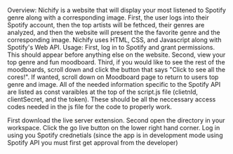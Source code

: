 Overview: Nichify is a website that will display your most listened to Spotify genre along with a corresponding image. First, the user logs into their Spotify account, then the top artists will be fethced, their genres are analyzed, and then the website will present the the favorite genre and the corresponding image. Nichify uses HTML, CSS, and Javascript along with Spotify's Web API. 
Usage: First, log in to Spotify and grant permissions. This should appear before anything else on the website. Second, view your top genre and fun moodboard. Third, if you would like to see the rest of the moodboards, scroll down and click the button that says "Click to see all the cores!". If wanted, scroll down on Moodboard page to return to users top genre and image. 
All of the needed information specific to the Spotify API are listed as const varaibles at the top of the script.js file (clietnId, clientSecret, and the token). These should be all the neccessary access codes needed in the js file for the code to properly work. 

First download the live server extension.
Second open the directory in your workspace.
Click the go live button on the lower right hand corner.
Log in using you Spotify crednetials (since the app is in development mode using Spotify API you must first get approval from the developer)